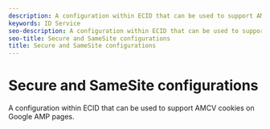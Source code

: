```yaml
---
description: A configuration within ECID that can be used to support AMCV cookies on Google AMP pages.
keywords: ID Service
seo-description: A configuration within ECID that can be used to support AMCV cookies on Google AMP pages.
seo-title: Secure and SameSite configurations
title: Secure and SameSite configurations
---
```


# Secure and SameSite configurations

A configuration within ECID that can be used to support AMCV cookies on Google AMP pages.

